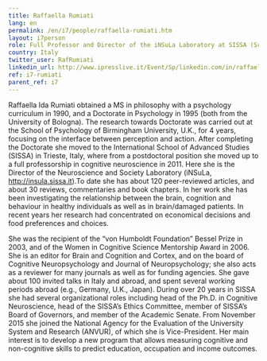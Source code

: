 ```yaml
---
title: Raffaella Rumiati
lang: en
permalink: /en/i7/people/raffaella-rumiati.htm
layout: i7person
role: Full Professor and Director of the iNSuLa Laboratory at SISSA (Scuola Internazionale Superiore di Studi Avanzati)  
country: Italy
twitter_user: RafRumiati 
linkedin_url: http://www.ipresslive.it/Event/Sp/linkedin.com/in/raffaella-ida-rumiati-6767931b
ref: i7-rumiati
parent_ref: i7
---
```

Raffaella Ida Rumiati obtained a MS in philosophy with a psychology curriculum in 1990, and a Doctorate in Psychology in 1995 (both from the University of Bologna). The research towards Doctorate was carried out at the School of Psychology of Birmingham University, U.K., for 4 years, focusing on the interface between perception and action. After completing the Doctorate she moved to the International School of Advanced Studies (SISSA) in Trieste, Italy, where from a postdoctoral position she moved up to a full professorship in cognitive neuroscience in 2011. Here she is the Director of the Neuroscience and Society Laboratory (iNSuLa, http://insula.sissa.it).To date she has about 120 peer-reviewed articles, and about 30 reviews, commentaries and book chapters. In her work she has been investigating the relationship between the brain, cognition and behaviour in healthy individuals as well as in brain/damaged patients. In recent years her research had concentrated on economical decisions and food preferences and choices.

She was the recipient of the “von Humboldt Foundation” Bessel Prize in 2003, and of the Women in Cognitive Science Mentorship Award in 2006. She is an editor for Brain and Cognition and Cortex, and on the board of Cognitive Neuropsychology and Journal of Neuropsychology; she also acts as a reviewer for many journals as well as for funding agencies. She gave about 100 invited talks in Italy and abroad, and spent several working periods abroad (e.g., Germany, U.K., Japan). During over 20 years in SISSA she had several organizational roles including head of the Ph.D. in Cognitive Neuroscience, head of the SISSA’s Ethics Committee, member of SISSA’s Board of Governors, and member of the Academic Senate. From November 2015 she joined the National Agency for the Evaluation of the University System and Research (ANVUR), of which she is Vice-President. Her main interest is to develop a new program that allows measuring cognitive and non-cognitive skills to predict education, occupation and income outcomes.